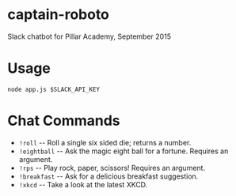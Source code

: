 # captain-roboto
Slack chatbot for Pillar Academy, September 2015

# Usage

    node app.js $SLACK_API_KEY

# Chat Commands

* `!roll` -- Roll a single six sided die; returns a number.
* `!eightball` -- Ask the magic eight ball for a fortune.  Requires an argument.
* `!rps` -- Play rock, paper, scissors!  Requires an argument. 
* `!breakfast` -- Ask for a delicious breakfast suggestion.
* `!xkcd` -- Take a look at the latest XKCD.
